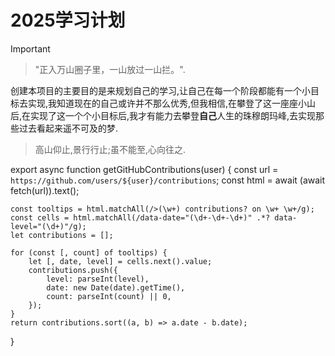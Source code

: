# 2025学习计划

> [!important]
>
> > "正入万山圈子里，一山放过一山拦。".
>
> 创建本项目的主要目的是来规划自己的学习,让自己在每一个阶段都能有一个小目标去实现,我知道现在的自己或许并不那么优秀,但我相信,在攀登了这一座座小山后,在实现了这一个个小目标后,我才有能力去攀登**自己**人生的珠穆朗玛峰,去实现那些过去看起来遥不可及的梦.
>
> > 高山仰止,景行行止;虽不能至,心向往之.



export async function getGitHubContributions(user) {
	const url = `https://github.com/users/${user}/contributions`;
	const html = await (await fetch(url)).text();

	const tooltips = html.matchAll(/>(\w+) contributions? on \w+ \w+/g);
	const cells = html.matchAll(/data-date="(\d+-\d+-\d+)" .*? data-level="(\d+)"/g);
	let contributions = [];
	
	for (const [, count] of tooltips) {
		let [, date, level] = cells.next().value;
		contributions.push({
			level: parseInt(level),
			date: new Date(date).getTime(),
			count: parseInt(count) || 0,
		});
	}
	return contributions.sort((a, b) => a.date - b.date);
}
